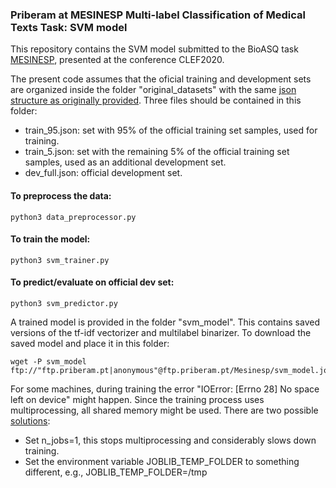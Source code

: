
### Priberam at MESINESP Multi-label Classification of Medical Texts Task: SVM model

This repository contains the SVM model submitted to the BioASQ task [MESINESP](https://temu.bsc.es/mesinesp/), presented at the conference CLEF2020.

The present code assumes that the oficial training and development sets are organized inside the folder "original_datasets" with the same [json structure as originally provided](https://temu.bsc.es/mesinesp/index.php/datasets/). Three files should be contained in this folder:
 * train_95.json: set with 95% of the official training set samples, used for training.
 * train_5.json: set with the remaining 5% of the official training set samples, used as an additional development set.
 * dev_full.json: official development set.

#### To preprocess the data:
```
python3 data_preprocessor.py
```
#### To train the model:
```
python3 svm_trainer.py
```
#### To predict/evaluate on official dev set:
```
python3 svm_predictor.py
```

A trained model is provided in the folder "svm_model". This contains saved versions of the tf-idf vectorizer and multilabel binarizer. To download the saved model and place it in this folder:
```
wget -P svm_model ftp://"ftp.priberam.pt|anonymous"@ftp.priberam.pt/Mesinesp/svm_model.joblib
```

For some machines, during training the error "IOError: [Errno 28] No space left on device" might happen. Since the training process uses multiprocessing, all shared memory might be used. There are two possible [solutions](https://stackoverflow.com/questions/40115043/no-space-left-on-device-error-while-fitting-sklearn-model):
 * Set n_jobs=1, this stops multiprocessing and considerably slows down training.
 * Set the environment variable JOBLIB_TEMP_FOLDER to something different, e.g., JOBLIB_TEMP_FOLDER=/tmp